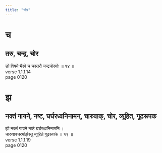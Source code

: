 ```yaml
---
title: "चोर"
---
```


# च
## तरु, चन्द्र, चोर
ङो विषये भैरवे च चस्तरौ चन्द्रचोरयोः ॥ १४ ॥<BR>verse 1.1.1.14<BR>page 0120

# झ
## नक्तं गायने, नष्ट, घर्घरध्वनिनामन्, चारुवाक्, चोर, व्यूहित, गूढरूपक
झो नक्तं गायने नष्टे घर्घरध्वनिनामनि ।<BR>चारुवाक्चरयोर्झस्तु व्यूहिते गूढरूपके ॥ १९ ॥<BR>verse 1.1.1.19<BR>page 0120

